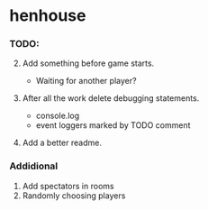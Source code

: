 # henhouse


### TODO:

2. Add something before game starts.
    - Waiting for another player?

4. After all the work delete debugging statements.
    - console.log
    - event loggers marked by TODO comment
5. Add a better readme.

### Addidional

1. Add spectators in rooms
2. Randomly choosing players


